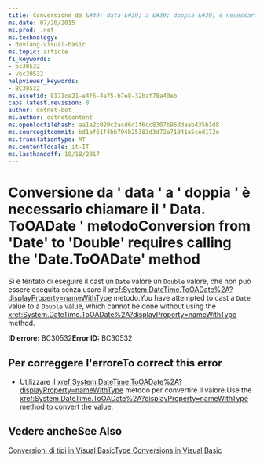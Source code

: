 ```yaml
---
title: Conversione da &#39; data &#39; a &#39; doppia &#39; è necessario chiamare il &#39; Data. ToOADate &#39; metodo
ms.date: 07/20/2015
ms.prod: .net
ms.technology:
- devlang-visual-basic
ms.topic: article
f1_keywords:
- bc30532
- vbc30532
helpviewer_keywords:
- BC30532
ms.assetid: 8171ce21-e4f6-4e75-b7e8-32baf78a40eb
caps.latest.revision: 8
author: dotnet-bot
ms.author: dotnetcontent
ms.openlocfilehash: aa1a2c020c2acd6d1f6cc8307b96ddaab435b1d8
ms.sourcegitcommit: bd1ef61f4bb794b25383d3d72e71041a5ced172e
ms.translationtype: MT
ms.contentlocale: it-IT
ms.lasthandoff: 10/18/2017
---
```

# <a name="conversion-from-39date39-to-39double39-requires-calling-the-39datetooadate39-method"></a><span data-ttu-id="d14f2-102">Conversione da &#39; data &#39; a &#39; doppia &#39; è necessario chiamare il &#39; Data. ToOADate &#39; metodo</span><span class="sxs-lookup"><span data-stu-id="d14f2-102">Conversion from &#39;Date&#39; to &#39;Double&#39; requires calling the &#39;Date.ToOADate&#39; method</span></span>
<span data-ttu-id="d14f2-103">Si è tentato di eseguire il cast un `Date` valore un `Double` valore, che non può essere eseguita senza usare il <xref:System.DateTime.ToOADate%2A?displayProperty=nameWithType> metodo.</span><span class="sxs-lookup"><span data-stu-id="d14f2-103">You have attempted to cast a `Date` value to a `Double` value, which cannot be done without using the <xref:System.DateTime.ToOADate%2A?displayProperty=nameWithType> method.</span></span>  
  
 <span data-ttu-id="d14f2-104">**ID errore:** BC30532</span><span class="sxs-lookup"><span data-stu-id="d14f2-104">**Error ID:** BC30532</span></span>  
  
## <a name="to-correct-this-error"></a><span data-ttu-id="d14f2-105">Per correggere l'errore</span><span class="sxs-lookup"><span data-stu-id="d14f2-105">To correct this error</span></span>  
  
-   <span data-ttu-id="d14f2-106">Utilizzare il <xref:System.DateTime.ToOADate%2A?displayProperty=nameWithType> metodo per convertire il valore.</span><span class="sxs-lookup"><span data-stu-id="d14f2-106">Use the <xref:System.DateTime.ToOADate%2A?displayProperty=nameWithType> method to convert the value.</span></span>  
  
## <a name="see-also"></a><span data-ttu-id="d14f2-107">Vedere anche</span><span class="sxs-lookup"><span data-stu-id="d14f2-107">See Also</span></span>  
 [<span data-ttu-id="d14f2-108">Conversioni di tipi in Visual Basic</span><span class="sxs-lookup"><span data-stu-id="d14f2-108">Type Conversions in Visual Basic</span></span>](../../visual-basic/programming-guide/language-features/data-types/type-conversions.md)
